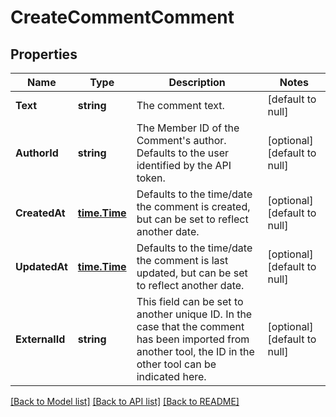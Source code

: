 # CreateCommentComment

## Properties
Name | Type | Description | Notes
------------ | ------------- | ------------- | -------------
**Text** | **string** | The comment text. | [default to null]
**AuthorId** | **string** | The Member ID of the Comment&#x27;s author. Defaults to the user identified by the API token. | [optional] [default to null]
**CreatedAt** | [**time.Time**](time.Time.md) | Defaults to the time/date the comment is created, but can be set to reflect another date. | [optional] [default to null]
**UpdatedAt** | [**time.Time**](time.Time.md) | Defaults to the time/date the comment is last updated, but can be set to reflect another date. | [optional] [default to null]
**ExternalId** | **string** | This field can be set to another unique ID. In the case that the comment has been imported from another tool, the ID in the other tool can be indicated here. | [optional] [default to null]

[[Back to Model list]](../README.md#documentation-for-models) [[Back to API list]](../README.md#documentation-for-api-endpoints) [[Back to README]](../README.md)


